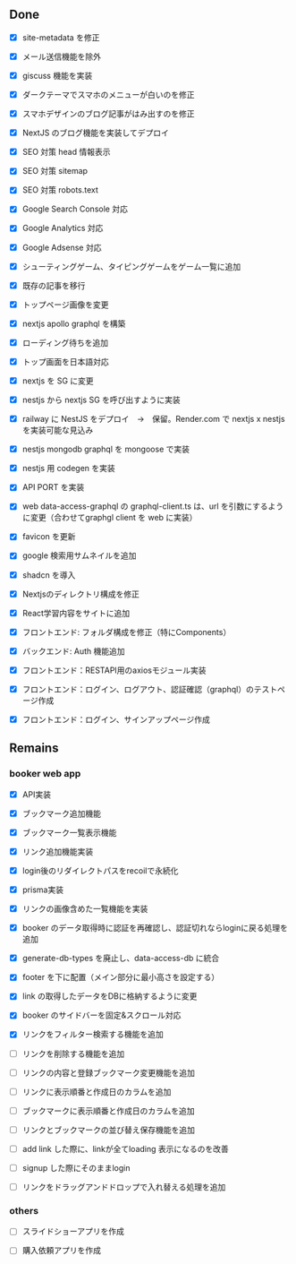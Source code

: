 ## Done

- [x] site-metadata を修正
- [x] メール送信機能を除外
- [x] giscuss 機能を実装

- [x] ダークテーマでスマホのメニューが白いのを修正
- [x] スマホデザインのブログ記事がはみ出すのを修正

- [x] NextJS のブログ機能を実装してデプロイ

- [x] SEO 対策 head 情報表示
- [x] SEO 対策 sitemap
- [x] SEO 対策 robots.text

- [x] Google Search Console 対応
- [x] Google Analytics 対応
- [x] Google Adsense 対応

- [x] シューティングゲーム、タイピングゲームをゲーム一覧に追加
- [x] 既存の記事を移行
- [x] トップページ画像を変更

- [x] nextjs apollo graphql を構築

- [x] ローディング待ちを追加
- [x] トップ画面を日本語対応

- [x] nextjs を SG に変更
- [x] nestjs から nextjs SG を呼び出すように実装

- [x] railway に NestJS をデプロイ　→　保留。Render.com で nextjs x nestjs を実装可能な見込み

- [x] nestjs mongodb graphql を mongoose で実装
- [x] nestjs 用 codegen を実装
- [x] API PORT を実装
- [x] web data-access-graphql の graphql-client.ts は、url を引数にするように変更（合わせてgraphgl client を web に実装）

- [x] favicon を更新

- [x] google 検索用サムネイルを追加
- [x] shadcn を導入
  
- [x] Nextjsのディレクトリ構成を修正
- [x] React学習内容をサイトに追加

- [x] フロントエンド: フォルダ構成を修正（特にComponents）

- [x] バックエンド: Auth 機能追加

- [x] フロントエンド：RESTAPI用のaxiosモジュール実装
- [x] フロントエンド：ログイン、ログアウト、認証確認（graphql）のテストページ作成

- [x] フロントエンド：ログイン、サインアップページ作成


## Remains

### booker web app  

- [x] API実装
- [x] ブックマーク追加機能
- [x] ブックマーク一覧表示機能

- [x] リンク追加機能実装

- [x] login後のリダイレクトパスをrecoilで永続化

- [x] prisma実装

- [x] リンクの画像含めた一覧機能を実装

- [x] booker のデータ取得時に認証を再確認し、認証切れならloginに戻る処理を追加

- [x] generate-db-types を廃止し、data-access-db に統合

- [x] footer を下に配置（メイン部分に最小高さを設定する）

- [x] link の取得したデータをDBに格納するように変更
- [x] booker のサイドバーを固定&スクロール対応
- [x] リンクをフィルター検索する機能を追加

- [ ] リンクを削除する機能を追加
- [ ] リンクの内容と登録ブックマーク変更機能を追加
- [ ] リンクに表示順番と作成日のカラムを追加
- [ ] ブックマークに表示順番と作成日のカラムを追加
- [ ] リンクとブックマークの並び替え保存機能を追加

- [ ] add link した際に、linkが全てloading 表示になるのを改善
- [ ] signup した際にそのままlogin
- [ ] リンクをドラッグアンドドロップで入れ替える処理を追加

### others

- [ ] スライドショーアプリを作成

- [ ] 購入依頼アプリを作成
